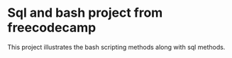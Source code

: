 # Sql and bash project from freecodecamp

This project illustrates the bash scripting methods along with sql methods.
